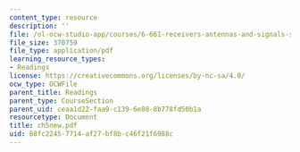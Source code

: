 ```yaml
---
content_type: resource
description: ''
file: /ol-ocw-studio-app/courses/6-661-receivers-antennas-and-signals-spring-2003/68fc22457714af27bf8bc46f21f6988c_ch5new.pdf
file_size: 370759
file_type: application/pdf
learning_resource_types:
- Readings
license: https://creativecommons.org/licenses/by-nc-sa/4.0/
ocw_type: OCWFile
parent_title: Readings
parent_type: CourseSection
parent_uid: ceaa1d22-faa9-c139-6e88-8b778fd50b1a
resourcetype: Document
title: ch5new.pdf
uid: 68fc2245-7714-af27-bf8b-c46f21f6988c
---
```

